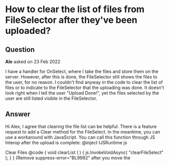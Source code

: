 # How to clear the list of files from FileSelector after they've been uploaded?

## Question

**Ale** asked on 23 Feb 2022

I have a handler for OnSelect, where I take the files and store them on the server. However, after this is done, the FileSelector still shows the files to the user, for no reason. I couldn't find anyway in the code to clear the list of files or to indicate to the FileSelector that the uploading was done. It doesn't look right when I tell the user "Upload Done!", yet the files selected by the user are still listed visible in the FileSelector.

## Answer

Hi Alex, I agree that clearing the file list can be helpful. There is a feature request to add a Clear method for the FileSelect. In the meantime, you can use a workaround with JavaScript. You can call this function through JS Interop after the upload is complete: @inject IJSRuntime js <div style="width:300px"> <TelerikFileSelect Class="custom-class" Multiple="true"> </TelerikFileSelect> </div> <TelerikButton OnClick="@clearList"> Clear Files </TelerikButton> <script suppress-error="BL9992"> function clearFileSelect ( ) { document.querySelector( ".custom-class .k-upload-files" ).innerHTML="";
} </script> @code { void clearList ( ) {
js.InvokeVoidAsync( "clearFileSelect" );
} } (Remove suppress-error="BL9992" after you move the <script> to a proper place in the app.) The above JavaScript function will remove all previously selected files. Note that I set a custom CSS Class for the FileSelect to avoid conflicts if you have multiple FileSelect or Upload components on the page. Regards, Apostolos
